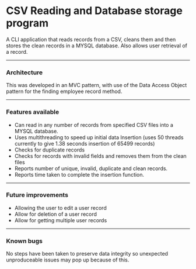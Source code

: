 # CSV Reading and Database storage program
A CLI application that reads records from a CSV, cleans them and then stores the clean records in a MYSQL database. Also allows user retrieval of a record.

---

### Architecture
This was developed in an MVC pattern, with use of the Data Access Object pattern for the finding employee record method.

---
### Features available

* Can read in any number of records from specified CSV files into a MYSQL database.
* Uses multithreading to speed up initial data Insertion (uses 50 threads currently to give 1.38 seconds insertion of 65499 records)
* Checks for duplicate records
* Checks for records with invalid fields and removes them from the clean files
* Reports number of unique, invalid, duplicate and clean records.
* Reports time taken to complete the insertion function.

---
### Future improvements

* Allowing the user to edit a user record
* Allow for deletion of a user record
* Allow for getting multiple user records

---
### Known bugs

No steps have been taken to preserve data integrity so unexpected unproduceable issues may pop up because of this.
